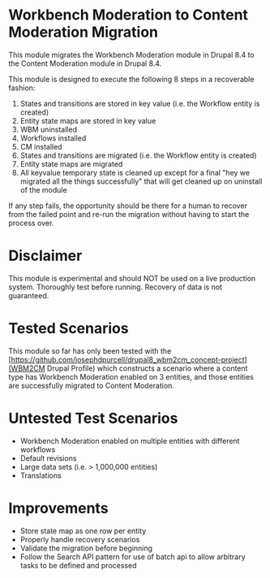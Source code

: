 # Workbench Moderation to Content Moderation Migration

This module migrates the Workbench Moderation module in Drupal 8.4 to the Content Moderation module in Drupal 8.4.

This module is designed to execute the following 8 steps in a recoverable fashion:

1. States and transitions are stored in key value (i.e. the Workflow entity is created)
2. Entity state maps are stored in key value
3. WBM uninstalled
4. Workflows installed
5. CM installed
6. States and transitions are migrated (i.e. the Workflow entity is created)
7. Entity state maps are migrated
8. All keyvalue temporary state is cleaned up except for a final "hey we migrated all the things successfully" that will get cleaned up on uninstall of the module

If any step fails, the opportunity should be there for a human to recover from the failed point and re-run the migration without having to start the process over.

# Disclaimer

This module is experimental and should NOT be used on a live production system. Thoroughly test before running. Recovery of data is not guaranteed.

# Tested Scenarios

This module so far has only been tested with the [https://github.com/josephdpurcell/drupal8_wbm2cm_concept-project](WBM2CM Drupal Profile) which constructs a scenario where a content type has Workbench Moderation enabled on 3 entities, and those entities are successfully migrated to Content Moderation.

# Untested Test Scenarios

* Workbench Moderation enabled on multiple entities with different workflows
* Default revisions
* Large data sets (i.e. > 1,000,000 entities)
* Translations

# Improvements

* Store state map as one row per entity
* Properly handle recovery scenarios
* Validate the migration before beginning
* Follow the Search API pattern for use of batch api to allow arbitrary tasks to be defined and processed
